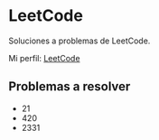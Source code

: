 # LeetCode

Soluciones a problemas de LeetCode.

Mi perfil: [LeetCode](https://leetcode.com/u/Xabierland/)

## Problemas a resolver

- 21
- 420
- 2331
